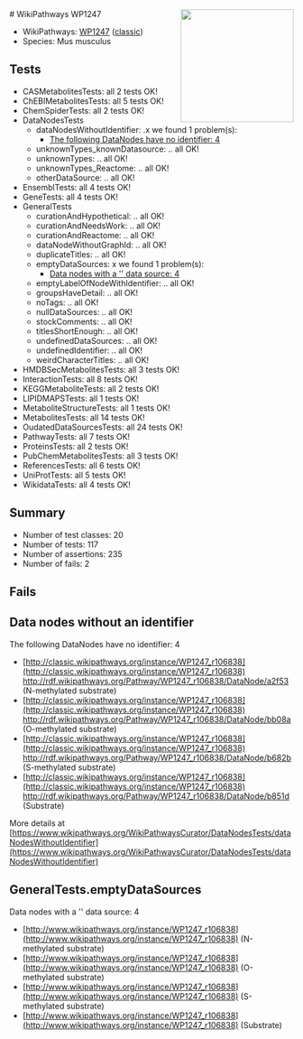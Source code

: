 <img style="float: right; width: 200px" src="https://upload.wikimedia.org/wikipedia/commons/thumb/8/83/Wplogo_with_text_500.png/640px-Wplogo_with_text_500.png" />
# WikiPathways WP1247

* WikiPathways: [WP1247](https://wikipathways.org/pathways/WP1247) ([classic](https://classic.wikipathways.org/instance/WP1247))
* Species: Mus musculus
## Tests
* CASMetabolitesTests: all 2 tests OK!
* ChEBIMetabolitesTests: all 5 tests OK!
* ChemSpiderTests: all 2 tests OK!
* DataNodesTests
    * dataNodesWithoutIdentifier: .x we found 1 problem(s):
        * [The following DataNodes have no identifier: 4](#d2d32fa3)
    * unknownTypes_knownDatasource: .. all OK!
    * unknownTypes: .. all OK!
    * unknownTypes_Reactome: .. all OK!
    * otherDataSource: .. all OK!
* EnsemblTests: all 4 tests OK!
* GeneTests: all 4 tests OK!
* GeneralTests
    * curationAndHypothetical: .. all OK!
    * curationAndNeedsWork: .. all OK!
    * curationAndReactome: .. all OK!
    * dataNodeWithoutGraphId: .. all OK!
    * duplicateTitles: .. all OK!
    * emptyDataSources: x we found 1 problem(s):
        * [Data nodes with a '' data source: 4](#3d121fcf)
    * emptyLabelOfNodeWithIdentifier: .. all OK!
    * groupsHaveDetail: .. all OK!
    * noTags: .. all OK!
    * nullDataSources: .. all OK!
    * stockComments: .. all OK!
    * titlesShortEnough: .. all OK!
    * undefinedDataSources: .. all OK!
    * undefinedIdentifier: .. all OK!
    * weirdCharacterTitles: .. all OK!
* HMDBSecMetabolitesTests: all 3 tests OK!
* InteractionTests: all 8 tests OK!
* KEGGMetaboliteTests: all 2 tests OK!
* LIPIDMAPSTests: all 1 tests OK!
* MetaboliteStructureTests: all 1 tests OK!
* MetabolitesTests: all 14 tests OK!
* OudatedDataSourcesTests: all 24 tests OK!
* PathwayTests: all 7 tests OK!
* ProteinsTests: all 2 tests OK!
* PubChemMetabolitesTests: all 3 tests OK!
* ReferencesTests: all 6 tests OK!
* UniProtTests: all 5 tests OK!
* WikidataTests: all 4 tests OK!


## Summary

* Number of test classes: 20
* Number of tests: 117
* Number of assertions: 235
* Number of fails: 2

## Fails

<a name="d2d32fa3" />

## Data nodes without an identifier

The following DataNodes have no identifier: 4

* [http://classic.wikipathways.org/instance/WP1247_r106838](http://classic.wikipathways.org/instance/WP1247_r106838) http://rdf.wikipathways.org/Pathway/WP1247_r106838/DataNode/a2f53 (N-methylated substrate)
* [http://classic.wikipathways.org/instance/WP1247_r106838](http://classic.wikipathways.org/instance/WP1247_r106838) http://rdf.wikipathways.org/Pathway/WP1247_r106838/DataNode/bb08a (O-methylated substrate)
* [http://classic.wikipathways.org/instance/WP1247_r106838](http://classic.wikipathways.org/instance/WP1247_r106838) http://rdf.wikipathways.org/Pathway/WP1247_r106838/DataNode/b682b (S-methylated substrate)
* [http://classic.wikipathways.org/instance/WP1247_r106838](http://classic.wikipathways.org/instance/WP1247_r106838) http://rdf.wikipathways.org/Pathway/WP1247_r106838/DataNode/b851d (Substrate)


More details at [https://www.wikipathways.org/WikiPathwaysCurator/DataNodesTests/dataNodesWithoutIdentifier](https://www.wikipathways.org/WikiPathwaysCurator/DataNodesTests/dataNodesWithoutIdentifier)

<a name="3d121fcf" />

## GeneralTests.emptyDataSources

Data nodes with a '' data source: 4

* [http://www.wikipathways.org/instance/WP1247_r106838](http://www.wikipathways.org/instance/WP1247_r106838) (N-methylated substrate)
* [http://www.wikipathways.org/instance/WP1247_r106838](http://www.wikipathways.org/instance/WP1247_r106838) (O-methylated substrate)
* [http://www.wikipathways.org/instance/WP1247_r106838](http://www.wikipathways.org/instance/WP1247_r106838) (S-methylated substrate)
* [http://www.wikipathways.org/instance/WP1247_r106838](http://www.wikipathways.org/instance/WP1247_r106838) (Substrate)


